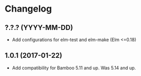 # Changelog

## ?.?.? (YYYY-MM-DD)

* Add configurations for elm-test and elm-make (Elm <=0.18)

## 1.0.1 (2017-01-22)

* Add compatibility for Bamboo 5.11 and up. Was 5.14 and up.
